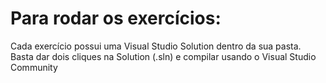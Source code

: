 # Para rodar os exercícios:
Cada exercício possui uma Visual Studio Solution dentro da sua pasta. Basta dar dois cliques na Solution (.sln) e compilar usando o Visual Studio Community
